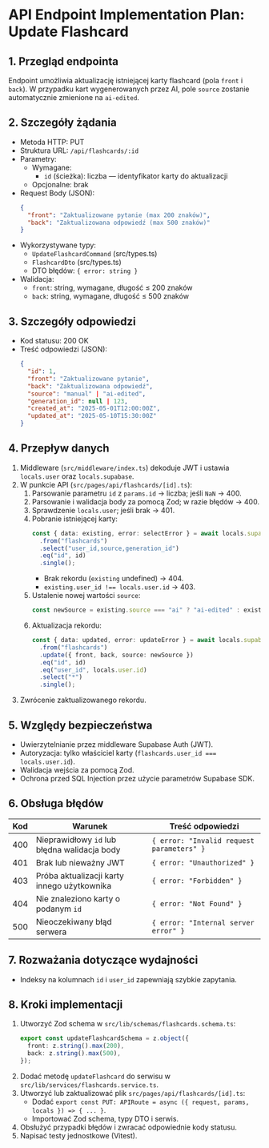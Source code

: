 # API Endpoint Implementation Plan: Update Flashcard

## 1. Przegląd endpointa

Endpoint umożliwia aktualizację istniejącej karty flashcard (pola `front` i `back`). W przypadku kart wygenerowanych przez AI, pole `source` zostanie automatycznie zmienione na `ai-edited`.

## 2. Szczegóły żądania

- Metoda HTTP: PUT
- Struktura URL: `/api/flashcards/:id`
- Parametry:
  - Wymagane:
    - `id` (ścieżka): liczba — identyfikator karty do aktualizacji
  - Opcjonalne: brak
- Request Body (JSON):
  ```json
  {
    "front": "Zaktualizowane pytanie (max 200 znaków)",
    "back": "Zaktualizowana odpowiedź (max 500 znaków)"
  }
  ```
- Wykorzystywane typy:
  - `UpdateFlashcardCommand` (src/types.ts)
  - `FlashcardDto` (src/types.ts)
  - DTO błędów: `{ error: string }`
- Walidacja:
  - `front`: string, wymagane, długość ≤ 200 znaków
  - `back`: string, wymagane, długość ≤ 500 znaków

## 3. Szczegóły odpowiedzi

- Kod statusu: 200 OK
- Treść odpowiedzi (JSON):
  ```json
  {
    "id": 1,
    "front": "Zaktualizowane pytanie",
    "back": "Zaktualizowana odpowiedź",
    "source": "manual" | "ai-edited",
    "generation_id": null | 123,
    "created_at": "2025-05-01T12:00:00Z",
    "updated_at": "2025-05-10T15:30:00Z"
  }
  ```

## 4. Przepływ danych

1. Middleware (`src/middleware/index.ts`) dekoduje JWT i ustawia `locals.user` oraz `locals.supabase`.
2. W punkcie API (`src/pages/api/flashcards/[id].ts`):
   1. Parsowanie parametru `id` z `params.id` → liczba; jeśli `NaN` → 400.
   2. Parsowanie i walidacja body za pomocą Zod; w razie błędów → 400.
   3. Sprawdzenie `locals.user`; jeśli brak → 401.
   4. Pobranie istniejącej karty:
      ```ts
      const { data: existing, error: selectError } = await locals.supabase
        .from("flashcards")
        .select("user_id,source,generation_id")
        .eq("id", id)
        .single();
      ```
      - Brak rekordu (`existing` undefined) → 404.
      - `existing.user_id !== locals.user.id` → 403.
   5. Ustalenie nowej wartości `source`:
      ```ts
      const newSource = existing.source === "ai" ? "ai-edited" : existing.source;
      ```
   6. Aktualizacja rekordu:
      ```ts
      const { data: updated, error: updateError } = await locals.supabase
        .from("flashcards")
        .update({ front, back, source: newSource })
        .eq("id", id)
        .eq("user_id", locals.user.id)
        .select("*")
        .single();
      ```
3. Zwrócenie zaktualizowanego rekordu.

## 5. Względy bezpieczeństwa

- Uwierzytelnianie przez middleware Supabase Auth (JWT).
- Autoryzacja: tylko właściciel karty (`flashcards.user_id === locals.user.id`).
- Walidacja wejścia za pomocą Zod.
- Ochrona przed SQL Injection przez użycie parametrów Supabase SDK.

## 6. Obsługa błędów

| Kod | Warunek                                      | Treść odpowiedzi                          |
| --- | -------------------------------------------- | ----------------------------------------- |
| 400 | Nieprawidłowy `id` lub błędna walidacja body | `{ error: "Invalid request parameters" }` |
| 401 | Brak lub nieważny JWT                        | `{ error: "Unauthorized" }`               |
| 403 | Próba aktualizacji karty innego użytkownika  | `{ error: "Forbidden" }`                  |
| 404 | Nie znaleziono karty o podanym `id`          | `{ error: "Not Found" }`                  |
| 500 | Nieoczekiwany błąd serwera                   | `{ error: "Internal server error" }`      |

## 7. Rozważania dotyczące wydajności

- Indeksy na kolumnach `id` i `user_id` zapewniają szybkie zapytania.

## 8. Kroki implementacji

1. Utworzyć Zod schema w `src/lib/schemas/flashcards.schema.ts`:
   ```ts
   export const updateFlashcardSchema = z.object({
     front: z.string().max(200),
     back: z.string().max(500),
   });
   ```
2. Dodać metodę `updateFlashcard` do serwisu w `src/lib/services/flashcards.service.ts`.
3. Utworzyć lub zaktualizować plik `src/pages/api/flashcards/[id].ts`:
   - Dodać `export const PUT: APIRoute = async ({ request, params, locals }) => { ... }`.
   - Importować Zod schema, typy DTO i serwis.
4. Obsłużyć przypadki błędów i zwracać odpowiednie kody statusu.
5. Napisać testy jednostkowe (Vitest).
